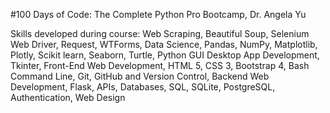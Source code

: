 #100 Days of Code: The Complete Python Pro Bootcamp, Dr. Angela Yu

Skills developed during course: Web Scraping, Beautiful Soup, Selenium Web Driver, Request, WTForms, Data Science, Pandas, NumPy, Matplotlib, Plotly, Scikit learn, Seaborn, Turtle, Python GUI Desktop App Development, Tkinter, Front-End Web Development, HTML 5, CSS 3, Bootstrap 4, Bash Command Line, Git, GitHub and Version Control, Backend Web Development, Flask, APIs, Databases, SQL, SQLite, PostgreSQL, Authentication, Web Design
